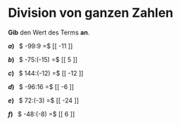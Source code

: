<!--
version:  0.0.1

language: de

@style
main > *:not(:last-child) {
  margin-bottom: 3rem;
}

input {
    text-align: center;
}

.flex-container {
    display: flex;
    flex-wrap: wrap;
    align-items: stretch;
    gap: 20px;
}

.flex-child {
    flex: 1;
    min-width: 350px;
    margin-right: 20px;
}

@media (max-width: 400px) {
    .flex-child {
        flex: 100%;
        margin-right: 0;
    }
}
@end

formula: \carry   \textcolor{red}{\scriptsize #1}
formula: \digit   \rlap{\carry{#1}}\phantom{#2}#2
formula: \permil  \text{‰}

import: https://raw.githubusercontent.com/LiaTemplates/Tikz-Jax/main/README.md

script: https://cdn.jsdelivr.net/gh/LiaTemplates/Tikz-Jax@main/dist/index.js


tags: Division, Negative Zahlen, sehr leicht, sehr niedrig, Angeben

comment: Dividiere ganze Zahlen im Kopf.

author: Martin Lommatzsch

-->




# Division von ganzen Zahlen

**Gib** den Wert des Terms **an**.

<section class="flex-container">

<div class="flex-child">

__$a)\;\;$__ $ -99:9 =$ [[  -11  ]]

</div> 
<div class="flex-child">

__$b)\;\;$__ $ -75:(-15) =$ [[  5  ]]

</div> 
<div class="flex-child">

__$c)\;\;$__ $ 144:(-12) =$ [[  -12  ]]

</div> 
<div class="flex-child">

__$d)\;\;$__ $ -96:16 =$ [[  -6  ]]

</div> 
<div class="flex-child">

__$e)\;\;$__ $ 72:(-3) =$ [[  -24  ]]

</div> 
<div class="flex-child">

__$f)\;\;$__ $ -48:(-8) =$ [[  6  ]]

</div> 
</section>





